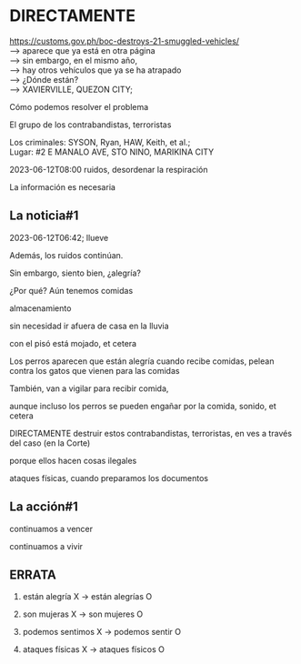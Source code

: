 # DIRECTAMENTE

https://customs.gov.ph/boc-destroys-21-smuggled-vehicles/<br/>
—> aparece que ya está en otra página<br/>
—> sin embargo, en el mismo año, <br/>
—> hay otros vehículos que ya se ha atrapado<br/>
—> ¿Dónde están?<br/>
—> XAVIERVILLE, QUEZON CITY;

Cómo podemos resolver el problema 

El grupo de los contrabandistas, terroristas

Los criminales: SYSON, Ryan, HAW, Keith, et al.;  
Lugar: #2 E MANALO AVE, STO NINO, MARIKINA CITY

2023-06-12T08:00
ruidos, desordenar la respiración

La información es necesaria

## La noticia#1

2023-06-12T06:42; llueve

Además, los ruidos continúan.

Sin embargo, siento bien, ¿alegría?

¿Por qué? Aún tenemos comidas 

almacenamiento

sin necesidad ir afuera de casa en la lluvia

con el pisó está mojado, et cetera

Los perros aparecen que están alegría cuando recibe comidas, pelean contra los gatos que vienen para las comidas

También, van a vigilar para recibir comida,

aunque incluso los perros se pueden engañar por la comida, sonido, et cetera

DIRECTAMENTE destruir estos contrabandistas, terroristas, en ves a través del caso (en la Corte)

porque ellos hacen cosas ilegales

ataques físicas, cuando preparamos los documentos

## La acción#1

continuamos a vencer

continuamos a vivir

## ERRATA

1) están alegría X -> están alegrías O

2) son mujeras X -> son mujeres O

3) podemos sentimos X -> podemos sentir O

4) ataques físicas X -> ataques físicos O
